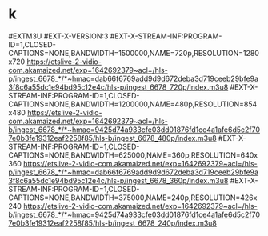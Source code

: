 # k
#EXTM3U #EXT-X-VERSION:3 #EXT-X-STREAM-INF:PROGRAM-ID=1,CLOSED-CAPTIONS=NONE,BANDWIDTH=1500000,NAME=720p,RESOLUTION=1280x720 https://etslive-2-vidio-com.akamaized.net/exp=1642692379~acl=/hls-p/ingest_6678_*/*~hmac=dab66f6769add9d9d672deba3d719ceeb29bfe9a3f8c6a55dc1e94bd95c12e4c/hls-p/ingest_6678_720p/index.m3u8 #EXT-X-STREAM-INF:PROGRAM-ID=1,CLOSED-CAPTIONS=NONE,BANDWIDTH=1200000,NAME=480p,RESOLUTION=854x480 https://etslive-2-vidio-com.akamaized.net/exp=1642692379~acl=/hls-b/ingest_6678_*/*~hmac=9425d74a933cfe03dd01876fd1ce4a1afe6d5c2f707e0b3fe19312eaf2258f85/hls-b/ingest_6678_480p/index.m3u8 #EXT-X-STREAM-INF:PROGRAM-ID=1,CLOSED-CAPTIONS=NONE,BANDWIDTH=625000,NAME=360p,RESOLUTION=640x360 https://etslive-2-vidio-com.akamaized.net/exp=1642692379~acl=/hls-p/ingest_6678_*/*~hmac=dab66f6769add9d9d672deba3d719ceeb29bfe9a3f8c6a55dc1e94bd95c12e4c/hls-p/ingest_6678_360p/index.m3u8 #EXT-X-STREAM-INF:PROGRAM-ID=1,CLOSED-CAPTIONS=NONE,BANDWIDTH=375000,NAME=240p,RESOLUTION=426x240 https://etslive-2-vidio-com.akamaized.net/exp=1642692379~acl=/hls-b/ingest_6678_*/*~hmac=9425d74a933cfe03dd01876fd1ce4a1afe6d5c2f707e0b3fe19312eaf2258f85/hls-b/ingest_6678_240p/index.m3u8
